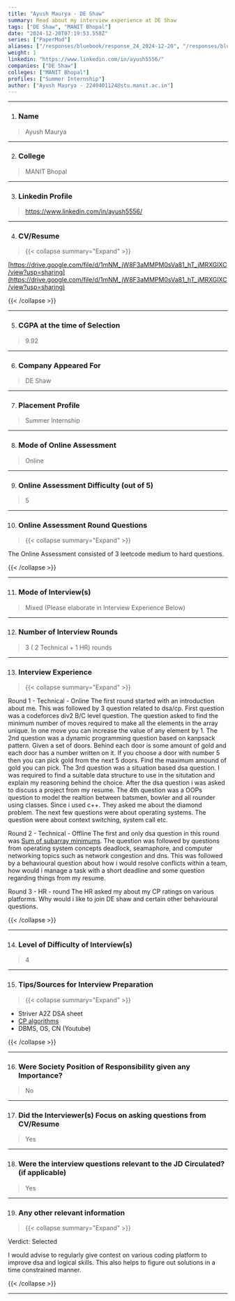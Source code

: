 ```yaml
---
title: "Ayush Maurya - DE Shaw"
summary: Read about my interview experience at DE Shaw
tags: ["DE Shaw", "MANIT Bhopal"]
date: "2024-12-20T07:19:53.558Z"
series: ["PaperMod"]
aliases: ["/responses/bluebook/response_24_2024-12-20", "/responses/bluebook/ayush-maurya-d.e-shaw"]
weight: 1
linkedin: "https://www.linkedin.com/in/ayush5556/"
companies: ["DE Shaw"]
colleges: ["MANIT Bhopal"]
profiles: ["Summer Internship"]
author: ["Ayush Maurya - 2240401124@stu.manit.ac.in"]
---
```

---
1. ### Name

> Ayush Maurya

---

2. ### College

> MANIT Bhopal

---

3. ### Linkedin Profile

> https://www.linkedin.com/in/ayush5556/

---

4. ### CV/Resume

> {{< collapse summary="Expand" >}}

[https://drive.google.com/file/d/1mNM_jW8F3aMMPM0sVa81_hT_jMRXGlXC/view?usp=sharing](https://drive.google.com/file/d/1mNM_jW8F3aMMPM0sVa81_hT_jMRXGlXC/view?usp=sharing)

{{< /collapse >}}

---

5. ### CGPA at the time of Selection

> 9.92

---

6. ### Company Appeared For

> DE Shaw

---

7. ### Placement Profile

> Summer Internship

---

8. ### Mode of Online Assessment

> Online

---

9. ### Online Assessment Difficulty (out of 5)

> 5

---

10. ### Online Assessment Round Questions

> {{< collapse summary="Expand" >}}

The Online Assessment consisted of 3 leetcode medium to hard questions.

{{< /collapse >}}

---

11. ### Mode of Interview(s)

> Mixed (Please elaborate in Interview Experience Below)

---

12. ### Number of Interview Rounds

> 3 ( 2 Technical + 1 HR) rounds

---

13. ### Interview Experience

> {{< collapse summary="Expand" >}}

Round 1 - Technical - Online
The first round started with an introduction about me. This was followed by 3 question related to dsa/cp. 
First question was a codeforces div2 B/C level question. The question asked to find the minimum number of moves required to make all the elements in the array unique. In one move you can increase the value of any element by 1.
The 2nd question was a dynamic programming question based on kanpsack pattern. Given a set of doors. Behind each door is some amount of gold and each door has a number written on it. If you choose a door with number 5 then you can pick gold from the next 5 doors. Find the maximum amound of gold you can pick.
The 3rd question was a situation based dsa question. I was required to find a suitable data structure to use in the situtation and explain my reasoning behind the choice.
After the dsa question i was asked to discuss a project from my resume. 
The 4th question was a OOPs question to model the realtion between batsmen, bowler and all rounder using classes. Since i used c++. They asked me about the diamond problem.
The next few questions were about operating systems. The question were about context switching, system call etc. 

Round 2 - Technical - Offline
The first and only dsa question in this round was [Sum of subarray minimums](https://leetcode.com/problems/sum-of-subarray-minimums/).
The question was followed by questions from operating system concepts deadlock, seamaphore, and computer networking topics such as network congestion and dns.
This was followed by a behavioural question about how i would resolve conflicts within a team, how would i manage a task with a short deadline and some question regarding things from my resume.

Round 3 - HR - round
The HR asked my about my CP ratings on various platforms. Why would i like to join DE shaw and certain other behavioural questions.

{{< /collapse >}}

---

14. ### Level of Difficulty of Interview(s)

> 4

---

15. ### Tips/Sources for Interview Preparation

> {{< collapse summary="Expand" >}}

- Striver A2Z DSA sheet
- [CP algorithms](https://cp-algorithms.com/)
- DBMS, OS, CN (Youtube)


{{< /collapse >}}

---

16. ### Were Society Position of Responsibility given any Importance?

> No

---

17. ### Did the Interviewer(s) Focus on asking questions from CV/Resume

> Yes

---

18. ### Were the interview questions relevant to the JD Circulated? (if applicable)

> Yes

---

19. ### Any other relevant information

> {{< collapse summary="Expand" >}}

Verdict: Selected

I would advise to regularly give contest on various coding platform to improve dsa and logical skills. This also helps to figure out solutions in a time constrained manner.

{{< /collapse >}}

---

